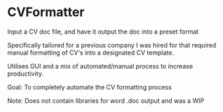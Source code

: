 # CVFormatter
Input a CV doc file, and have it output the doc into a preset format

Specifically tailored for a previous company I was hired for that required manual formatting of CV's into a designated CV template.

Utilises GUI and a mix of automated/manual process to increase productivity.

Goal: To completely automate the CV formatting process

Note: Does not contain libraries for word .doc output and was a WIP
